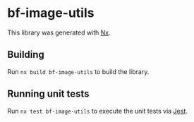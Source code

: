 # bf-image-utils

This library was generated with [Nx](https://nx.dev).

## Building

Run `nx build bf-image-utils` to build the library.

## Running unit tests

Run `nx test bf-image-utils` to execute the unit tests via [Jest](https://jestjs.io).
